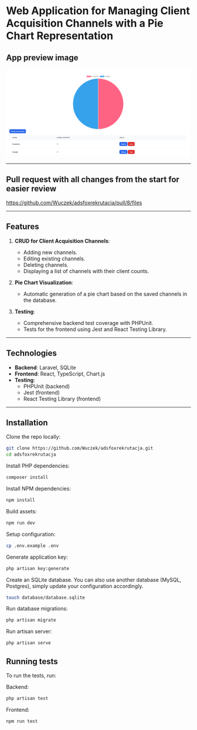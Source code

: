 # Web Application for Managing Client Acquisition Channels with a Pie Chart Representation

## App preview image
![App preview](preview.png)

---

## Pull request with all changes from the start for easier review
https://github.com/Wuczek/adsfoxrekrutacja/pull/8/files

---

## Features

1. **CRUD for Client Acquisition Channels**:
   - Adding new channels.
   - Editing existing channels.
   - Deleting channels.
   - Displaying a list of channels with their client counts.

2. **Pie Chart Visualization**:
   - Automatic generation of a pie chart based on the saved channels in the database.

3. **Testing**:
   - Comprehensive backend test coverage with PHPUnit.
   - Tests for the frontend using Jest and React Testing Library.

---

## Technologies

- **Backend**: Laravel, SQLite
- **Frontend**: React, TypeScript, Chart.js
- **Testing**:
  - PHPUnit (backend)
  - Jest (frontend)
  - React Testing Library (frontend)

---

## Installation

Clone the repo locally:

```sh
git clone https://github.com/Wuczek/adsfoxrekrutacja.git
cd adsfoxrekrutacja
```

Install PHP dependencies:

```sh
composer install
```

Install NPM dependencies:

```sh
npm install
```

Build assets:

```sh
npm run dev
```

Setup configuration:

```sh
cp .env.example .env
```

Generate application key:

```sh
php artisan key:generate
```

Create an SQLite database. You can also use another database (MySQL, Postgres), simply update your configuration accordingly.

```sh
touch database/database.sqlite
```

Run database migrations:

```sh
php artisan migrate
```

Run artisan server:

```sh
php artisan serve
```

## Running tests

To run the tests, run:

Backend:
```sh
php artisan test
```

Frontend:
```sh
npm run test
```
